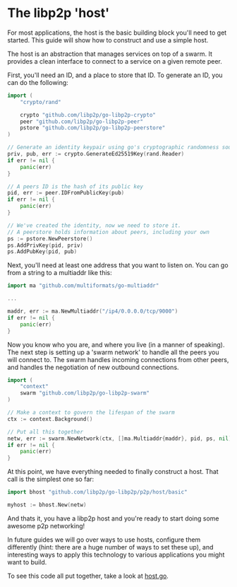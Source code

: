 # The libp2p 'host'

For most applications, the host is the basic building block you'll need to get started. This guide will show how to construct and use a simple host.

The host is an abstraction that manages services on top of a swarm. It provides a clean interface to connect to a service on a given remote peer.

First, you'll need an ID, and a place to store that ID. To generate an ID, you can do the following:

```go
import (
	"crypto/rand"

	crypto "github.com/libp2p/go-libp2p-crypto"
	peer "github.com/libp2p/go-libp2p-peer"
	pstore "github.com/libp2p/go-libp2p-peerstore"
)

// Generate an identity keypair using go's cryptographic randomness source
priv, pub, err := crypto.GenerateEd25519Key(rand.Reader)
if err != nil {
	panic(err)
}

// A peers ID is the hash of its public key
pid, err := peer.IDFromPublicKey(pub)
if err != nil {
	panic(err)
}

// We've created the identity, now we need to store it.
// A peerstore holds information about peers, including your own
ps := pstore.NewPeerstore()
ps.AddPrivKey(pid, priv)
ps.AddPubKey(pid, pub)
```

Next, you'll need at least one address that you want to listen on. You can go from a string to a multiaddr like this:

```go
import ma "github.com/multiformats/go-multiaddr"

...

maddr, err := ma.NewMultiaddr("/ip4/0.0.0.0/tcp/9000")
if err != nil {
	panic(err)
}
```

Now you know who you are, and where you live (in a manner of speaking). The next step is setting up a 'swarm network' to handle all the peers you will connect to. The swarm handles incoming connections from other peers, and handles the negotiation of new outbound connections.

```go
import (
	"context"
	swarm "github.com/libp2p/go-libp2p-swarm"
)

// Make a context to govern the lifespan of the swarm
ctx := context.Background()

// Put all this together
netw, err := swarm.NewNetwork(ctx, []ma.Multiaddr{maddr}, pid, ps, nil)
if err != nil {
	panic(err)
}
```

At this point, we have everything needed to finally construct a host. That call is the simplest one so far:

```go
import bhost "github.com/libp2p/go-libp2p/p2p/host/basic"

myhost := bhost.New(netw)
```

And thats it, you have a libp2p host and you're ready to start doing some awesome p2p networking!

In future guides we will go over ways to use hosts, configure them differently (hint: there are a huge number of ways to set these up), and interesting ways to apply this technology to various applications you might want to build.

To see this code all put together, take a look at [host.go](host.go).
